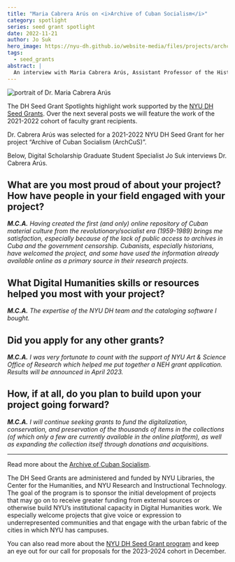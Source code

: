 ```yaml
---
title: "Maria Cabrera Arús on <i>Archive of Cuban Socialism</i>"
category: spotlight
series: seed grant spotlight
date: 2022-11-21
author: Jo Suk
hero_image: https://nyu-dh.github.io/website-media/files/projects/archcus.png
tags:
  - seed_grants
abstract: |
  An interview with Maria Cabrera Arús, Assistant Professor of the History of Science, Gallatin School
---  
```


<article class="message is-success mb-4" style="max-width:800px">
  <div class="message-body has-text-warning" markdown="1">
  <img src="https://nyu-dh.github.io/website-media/files/people/cabrera-arus.jpg" class="is-pulled-right circle-128" alt="portrait of Dr. Maria Cabrera Arús"/>

The DH Seed Grant Spotlights highlight work supported by the [NYU DH Seed Grants](/funding/seed-grants). Over the next several posts we will feature the work of the 2021-2022 cohort of faculty grant recipients.

Dr. Cabrera Arús was selected for a 2021-2022 NYU DH Seed Grant for her project “Archive of Cuban Socialism (ArchCuS)”.

Below, Digital Scholarship Graduate Student Specialist Jo Suk interviews Dr. Cabrera Arús.

</div>
</article>

## What are you most proud of about your project? How have people in your field engaged with your project?

*__M.C.A.__ Having created the first (and only) online repository of Cuban material culture from the revolutionary/socialist era (1959-1989) brings me satisfaction, especially because of the lack of public access to archives in Cuba and the government censorship. Cubanists, especially historians, have welcomed the project, and some have used the information already available online as a primary source in their research projects.*

## What Digital Humanities skills or resources helped you most with your project?

*__M.C.A.__  The expertise of the NYU DH team and the cataloging software I bought.*

## Did you apply for any other grants?

*__M.C.A.__  I was very fortunate to count with the support of NYU Art & Science Office of Research which helped me put together a NEH grant application. Results will be announced in April 2023.*

## How, if at all, do you plan to build upon your project going forward?

*__M.C.A.__  I will continue seeking grants to fund the digitalization, conservation, and preservation of the thousands of items in the collections (of which only a few are currently available in the online platform), as well as expanding the collection itself through donations and acquisitions.*

<hr style="max-width:800px">

Read more about the [Archive of Cuban Socialism](http://archcus.org).

The DH Seed Grants are administered and funded by NYU Libraries, the Center for the Humanities, and NYU Research and Instructional Technology. The goal of the program is to sponsor the initial development of projects that may go on to receive greater funding from external sources or otherwise build NYU’s institutional capacity in Digital Humanities work. We especially welcome projects that give voice or expression to underrepresented communities and that engage with the urban fabric of the cities in which NYU has campuses.

You can also read more about the [NYU DH Seed Grant program](/funding/seed-grants) and keep an eye out for our call for proposals for the 2023-2024 cohort in December.
